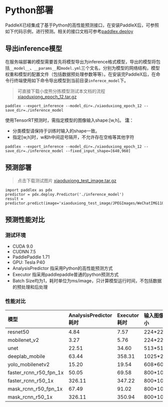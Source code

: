 # Python部署
PaddleX已经集成了基于Python的高性能预测接口，在安装PaddleX后，可参照如下代码示例，进行预测。相关的接口文档可参考[paddlex.deploy](../../../apis/deploy.md)

## 导出inference模型

在服务端部署的模型需要首先将模型导出为inference格式模型，导出的模型将包括`__model__`、`__params__`和`model.yml`三个文名，分别为模型的网络结构，模型权重和模型的配置文件（包括数据预处理参数等等）。在安装完PaddleX后，在命令行终端使用如下命令导出模型到当前目录`inferece_model`下。
> 可直接下载小度熊分拣模型测试本文档的流程[xiaoduxiong_epoch_12.tar.gz](https://bj.bcebos.com/paddlex/models/xiaoduxiong_epoch_12.tar.gz)

```
paddlex --export_inference --model_dir=./xiaoduxiong_epoch_12 --save_dir=./inference_model
```

使用TensorRT预测时，需指定模型的图像输入shape:[w,h]。
**注**：
- 分类模型请保持于训练时输入的shape一致。
- 指定[w,h]时，w和h中间逗号隔开，不允许存在空格等其他字符

```
paddlex --export_inference --model_dir=./xiaoduxiong_epoch_12 --save_dir=./inference_model --fixed_input_shape=[640,960]
```

## 预测部署
> 点击下载测试图片 [xiaoduxiong_test_image.tar.gz](https://bj.bcebos.com/paddlex/datasets/xiaoduxiong_test_image.tar.gz)

```
import paddlex as pdx
predictor = pdx.deploy.Predictor('./inference_model')
result = predictor.predict(image='xiaoduxiong_test_image/JPEGImages/WeChatIMG110.jpeg')
```

## 预测性能对比
### 测试环境

- CUDA 9.0
- CUDNN 7.5
- PaddlePaddle 1.71
- GPU: Tesla P40
- AnalysisPredictor 指采用Python的高性能预测方式
- Executor 指采用paddlepaddle普通的python预测方式
- Batch Size均为1，耗时单位为ms/image，只计算模型运行时间，不包括数据的预处理和后处理

### 性能对比


| 模型 | AnalysisPredictor耗时 | Executor耗时 | 输入图像大小 |
| :---- | :--------------------- | :------------ | :------------ |
| resnet50 | 4.84 | 7.57 | 224*224 |
| mobilenet_v2 | 3.27 | 5.76 | 224*224 |
| unet | 22.51 | 34.60 |513*513 |
| deeplab_mobile | 63.44 | 358.31 |1025*2049 |
| yolo_mobilenetv2 | 15.20 | 19.54 |  608*608 |
| faster_rcnn_r50_fpn_1x | 50.05 | 69.58 |800*1088 |
| faster_rcnn_r50_1x | 326.11 | 347.22 | 800*1067 |
| mask_rcnn_r50_fpn_1x | 67.49 | 91.02 | 800*1088 |
| mask_rcnn_r50_1x | 326.11 | 350.94 | 800*1067 |
